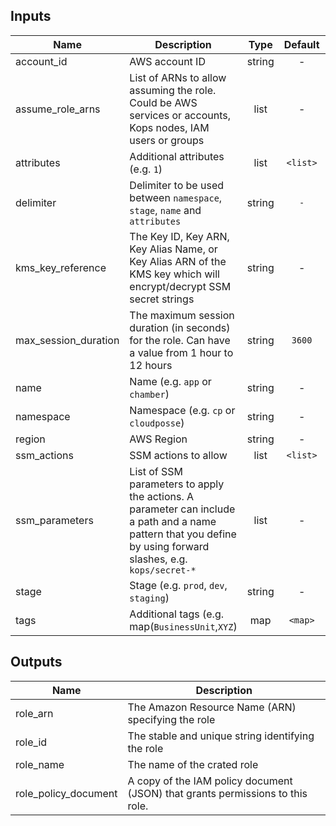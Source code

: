 ## Inputs

| Name | Description | Type | Default | Required |
|------|-------------|:----:|:-----:|:-----:|
| account_id | AWS account ID | string | - | yes |
| assume_role_arns | List of ARNs to allow assuming the role. Could be AWS services or accounts, Kops nodes, IAM users or groups | list | - | yes |
| attributes | Additional attributes (e.g. `1`) | list | `<list>` | no |
| delimiter | Delimiter to be used between `namespace`, `stage`, `name` and `attributes` | string | `-` | no |
| kms_key_reference | The Key ID, Key ARN, Key Alias Name, or Key Alias ARN of the KMS key which will encrypt/decrypt SSM secret strings | string | - | yes |
| max_session_duration | The maximum session duration (in seconds) for the role. Can have a value from 1 hour to 12 hours | string | `3600` | no |
| name | Name (e.g. `app` or `chamber`) | string | - | yes |
| namespace | Namespace (e.g. `cp` or `cloudposse`) | string | - | yes |
| region | AWS Region | string | - | yes |
| ssm_actions | SSM actions to allow | list | `<list>` | no |
| ssm_parameters | List of SSM parameters to apply the actions. A parameter can include a path and a name pattern that you define by using forward slashes, e.g. `kops/secret-*` | list | - | yes |
| stage | Stage (e.g. `prod`, `dev`, `staging`) | string | - | yes |
| tags | Additional tags (e.g. map(`BusinessUnit`,`XYZ`) | map | `<map>` | no |

## Outputs

| Name | Description |
|------|-------------|
| role_arn | The Amazon Resource Name (ARN) specifying the role |
| role_id | The stable and unique string identifying the role |
| role_name | The name of the crated role |
| role_policy_document | A copy of the IAM policy document (JSON) that grants permissions to this role. |


